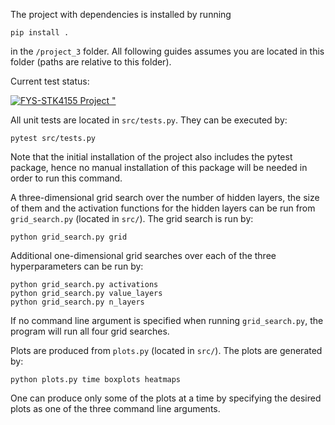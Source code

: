 The project with dependencies is installed by running
```
pip install .
```
in the ```/project_3``` folder. All following guides assumes you are located in this folder (paths are relative to this folder).

Current test status:

[![FYS-STK4155 Project "](https://github.com/GauteJ1/FYS-STK-projects/actions/workflows/test3.yml/badge.svg)](https://github.com/GauteJ1/FYS-STK-projects/actions/workflows/test3.yml)

All unit tests are located in ```src/tests.py```. They can be executed by:
```
pytest src/tests.py
```
Note that the initial installation of the project also includes the pytest package, hence no manual installation of this package will be needed in order to run this command.

A three-dimensional grid search over the number of hidden layers, the size of them and the activation functions for the hidden layers can be run from ```grid_search.py``` (located in ```src/```). The grid search is run by:
```
python grid_search.py grid
```

Additional one-dimensional grid searches over each of the three hyperparameters can be run by:
```
python grid_search.py activations
python grid_search.py value_layers
python grid_search.py n_layers
```

If no command line argument is specified when running ```grid_search.py```, the program will run all four grid searches.

Plots are produced from ```plots.py``` (located in ```src/```). The plots are generated by:
```
python plots.py time boxplots heatmaps
```
One can produce only some of the plots at a time by specifying the desired plots as one of the three command line arguments. 

<!-- 

All plots in the final report are generated in ```explorations/exploring_logreg.ipynb``` and ```explorations/exploring_nn.ipynb```. All numbers and results provided in the report can also be found in these files. Both these files are jupyter notebook files. Make sure to install the project as described before trying to run these files. The figures from these files are saved in ```figures/```.

The main code structure is located in the ```src/``` folder, while som intermediate code including weekly assignments are stored in ```weekly_assignments```.
The code for exploring the different neural networks is located in the ```explorations/``` folder.

All latex code for generating the delivered PDF document is located in the ```text/``` folder, as well as the files ```main.tex```, ```config.tex``` and ```References.bib``` in the main project 2 folder. -->

